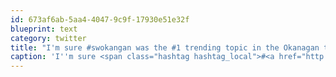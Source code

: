 ```yaml
---
id: 673af6ab-5aa4-4047-9c9f-17930e51e32f
blueprint: text
category: twitter
title: "I'm sure #swokangan was the #1 trending topic in the Okanagan this weekend."
caption: 'I''m sure <span class="hashtag hashtag_local">#<a href="http://tweettemp.darylchymko.ca/?tag=swokangan">swokangan</a> was the #1 trending topic in the Okanagan this weekend.'
---
```

